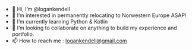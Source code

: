 - 👋 Hi, I’m @logankendell
- 👀 I’m interested in permanently relocating to Norwestern Europe ASAP!
- 🌱 I’m currently learning Python & Kotlin
- 💞️ I’m looking to collaborate on anything to build my experience and portfolio.
- 📫 How to reach me : logankendell@gmail.com

<!---
logankendell/logankendell is a ✨ special ✨ repository because its `README.md` (this file) appears on your GitHub profile.
You can click the Preview link to take a look at your changes.
--->
